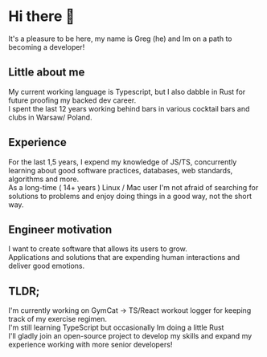 # Hi there 👋
It's a pleasure to be here, my name is Greg (he) and Im on a path to becoming a developer!

## Little about me

My current working language is Typescript, but I also dabble in Rust for future proofing my backed dev career.<br>
I spent the last 12 years working behind bars in various cocktail bars and clubs in Warsaw/ Poland.

## Experience
For the last 1,5 years, I expend my knowledge of JS/TS, concurrently learning about good software practices, databases, web standards, algorithms and more.<br>
As a long-time ( 14+ years ) Linux / Mac user I'm not afraid of searching for solutions to problems and enjoy doing things in a good way, not the short way. 

## Engineer motivation
I want to create software that allows its users to grow.<br>
Applications and solutions that are expending human interactions and deliver good emotions. 


## TLDR;
I'm currently working on GymCat -> TS/React workout logger for keeping track of my exercise regimen.<br>
I'm still learning TypeScript but occasionally Im doing a little Rust<br>
I'll gladly join an open-source project to develop my skills and expand my experience working with more senior developers!
